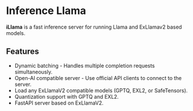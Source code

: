 # Inference Llama
**iLlama** is a fast inference server for running Llama and ExLlamav2 based models.

## Features
- Dynamic batching - Handles multiple completion requests simultaneously.
- Open-AI compatible server - Use official API clients to connect to the server.
- Load any ExLlamaV2 compatible models (GPTQ, EXL2, or SafeTensors).
- Quantization support with GPTQ and EXL2.
- FastAPI server based on ExLlamaV2.
